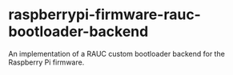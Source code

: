 # raspberrypi-firmware-rauc-bootloader-backend

An implementation of a RAUC custom bootloader backend for the Raspberry Pi
firmware.
